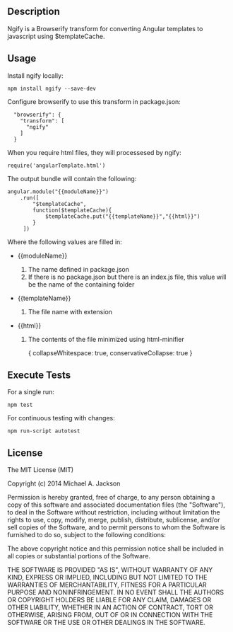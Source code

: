 Description
---
Ngify is a Browserify transform for converting Angular templates to javascript
using $templateCache.

Usage
---
Install ngify locally:


    npm install ngify --save-dev


Configure browserify to use this transform in package.json:


      "browserify": {
        "transform": [
          "ngify"
        ]
      }

When you require html files, they will processesed by ngify:


    require('angularTemplate.html')

The output bundle will contain the following:


    angular.module("{{moduleName}}")
        .run([
            "$templateCache",
            function($templateCache){
                $templateCache.put("{{templateName}}","{{html}}")
            }
         ])


Where the following values are filled in:

* {{moduleName}}
    1. The name defined in package.json
    2. If there is no package.json but there is an index.js file, this value
    will be the name of the containing folder

* {{templateName}}
    1. The file name with extension

* {{html}}
    1. The contents of the file minimized using html-minifier


        {
            collapseWhitespace: true,
            conservativeCollapse: true
        }

Execute Tests
---
For a single run:


    npm test

For continuous testing with changes:


    npm run-script autotest

License
---
The MIT License (MIT)

Copyright (c) 2014 Michael A. Jackson

Permission is hereby granted, free of charge, to any person obtaining a copy
of this software and associated documentation files (the "Software"), to deal
in the Software without restriction, including without limitation the rights
to use, copy, modify, merge, publish, distribute, sublicense, and/or sell
copies of the Software, and to permit persons to whom the Software is
furnished to do so, subject to the following conditions:

The above copyright notice and this permission notice shall be included in
all copies or substantial portions of the Software.

THE SOFTWARE IS PROVIDED "AS IS", WITHOUT WARRANTY OF ANY KIND, EXPRESS OR
IMPLIED, INCLUDING BUT NOT LIMITED TO THE WARRANTIES OF MERCHANTABILITY,
FITNESS FOR A PARTICULAR PURPOSE AND NONINFRINGEMENT. IN NO EVENT SHALL THE
AUTHORS OR COPYRIGHT HOLDERS BE LIABLE FOR ANY CLAIM, DAMAGES OR OTHER
LIABILITY, WHETHER IN AN ACTION OF CONTRACT, TORT OR OTHERWISE, ARISING FROM,
OUT OF OR IN CONNECTION WITH THE SOFTWARE OR THE USE OR OTHER DEALINGS IN
THE SOFTWARE.